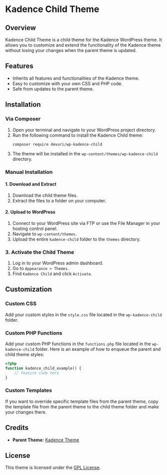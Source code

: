 # Kadence Child Theme

## Overview

Kadence Child Theme is a child theme for the Kadence WordPress theme. It allows you to customize and extend the functionality of the Kadence theme without losing your changes when the parent theme is updated.

## Features

- Inherits all features and functionalities of the Kadence theme.
- Easy to customize with your own CSS and PHP code.
- Safe from updates to the parent theme.

## Installation

### Via Composer

1. Open your terminal and navigate to your WordPress project directory.
2. Run the following command to install the Kadence Child theme:
    ```bash
    composer require devuri/wp-kadence-child
    ```
3. The theme will be installed in the `wp-content/themes/wp-kadence-child` directory.

### Manual Installation

#### 1. Download and Extract

1. Download the child theme files.
2. Extract the files to a folder on your computer.

#### 2. Upload to WordPress

1. Connect to your WordPress site via FTP or use the File Manager in your hosting control panel.
2. Navigate to `wp-content/themes`.
3. Upload the entire `kadence-child` folder to the `themes` directory.

### 3. Activate the Child Theme

1. Log in to your WordPress admin dashboard.
2. Go to `Appearance > Themes`.
3. Find `Kadence Child` and click `Activate`.

## Customization

### Custom CSS

Add your custom styles in the `style.css` file located in the `wp-kadence-child` folder.

### Custom PHP Functions

Add your custom PHP functions in the `functions.php` file located in the `wp-kadence-child` folder. Here is an example of how to enqueue the parent and child theme styles:

```php
<?php
function kadence_child_example() {
    // feature code here
}


```

### Custom Templates

If you want to override specific template files from the parent theme, copy the template file from the parent theme to the child theme folder and make your changes there.

## Credits

- **Parent Theme:** [Kadence Theme](https://wordpress.org/themes/kadence/)

## License

This theme is licensed under the [GPL License](http://www.gnu.org/licenses/gpl-2.0.html).
